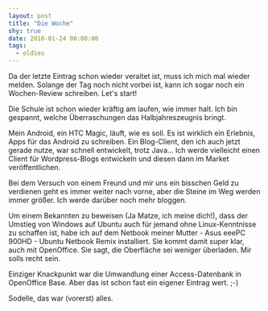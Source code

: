 ```yaml
---
layout: post
title: "Die Woche"
shy: true
date: 2010-01-24 00:00:00
tags:
  - oldies
---
```


Da der letzte Eintrag schon wieder veraltet ist, muss ich mich mal wieder melden. Solange der Tag noch nicht vorbei ist, kann ich sogar noch ein Wochen-Review schreiben. Let's start!

Die Schule ist schon wieder kräftig am laufen, wie immer halt. Ich bin gespannt, welche Überraschungen das Halbjahreszeugnis bringt.

Mein Android, ein HTC Magic, läuft, wie es soll. Es ist wirklich ein Erlebnis, Apps für das Android zu schreiben. Ein Blog-Client, den ich auch jetzt gerade nutze, war schnell entwickelt, trotz Java... Ich werde vielleicht einen Client für Wordpress-Blogs entwickeln und diesen dann im Market veröffentlichen.

Bei dem Versuch von einem Freund und mir uns ein bisschen Geld zu verdienen geht es immer weiter nach vorne, aber die Steine im Weg werden immer größer. Ich werde darüber noch mehr bloggen.

Um einem Bekannten zu beweisen (Ja Matze, ich meine dich!), dass der Umstieg von Windows auf Ubuntu auch für jemand ohne Linux-Kenntnisse zu schaffen ist, habe ich auf dem Netbook meiner Mutter - Asus eeePC 900HD - Ubuntu Netbook Remix installiert. Sie kommt damit super klar, auch mit OpenOffice. Sie sagt, die Oberfläche sei weniger überladen. Mir solls recht sein.

Einziger Knackpunkt war die Umwandlung einer Access-Datenbank in OpenOffice Base. Aber das ist schon fast ein eigener Eintrag wert. ;-)

Sodelle, das war (vorerst) alles.
